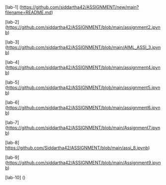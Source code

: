 [lab-1] (https://github.com/siddartha42/ASSIGNMENT/new/main?filename=README.md)

[lab-2] (https://github.com/siddartha42/ASSIGNMENT/blob/main/assignment2.ipynb)

[lab-3] (https://github.com/siddartha42/ASSIGNMENT/blob/main/AIML_ASSI_3.ipynb)

[lab-4] (https://github.com/siddartha42/ASSIGNMENT/blob/main/assignment4.ipynb)

[lab-5] (https://github.com/siddartha42/ASSIGNMENT/blob/main/assignment5.ipynb)

[lab-6] (https://github.com/siddartha42/ASSIGNMENT/blob/main/assignment6.ipynb)

[lab-7] (https://github.com/siddartha42/ASSIGNMENT/blob/main/Assignment7.ipynb)

[lab-8]  https://github.com/Siddartha42/ASSIGNMENT/blob/main/assi_8.ipynb)

[lab-9] (https://github.com/siddartha42/ASSIGNMENT/blob/main/Assignment9.ipynb)

[lab-10] ()
